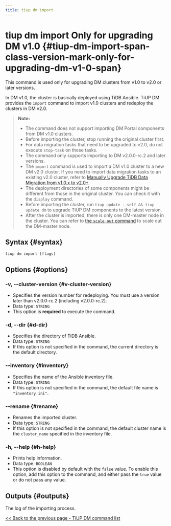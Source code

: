 ```yaml
---
title: tiup dm import
---
```


# tiup dm import <span class="version-mark">Only for upgrading DM v1.0</span> {#tiup-dm-import-span-class-version-mark-only-for-upgrading-dm-v1-0-span}

<Note>
This command is used only for upgrading DM clusters from v1.0 to v2.0 or later versions.
</Note>

In DM v1.0, the cluster is basically deployed using TiDB Ansible. TiUP DM provides the `import` command to import v1.0 clusters and redeploy the clusters in DM v2.0.

> **Note:**
>
> -   The command does not support importing DM Portal components from DM v1.0 clusters.
> -   Before importing the cluster, stop running the original cluster first.
> -   For data migration tasks that need to be upgraded to v2.0, do not execute `stop-task` on these tasks.
> -   The command only supports importing to DM v2.0.0-rc.2 and later versions.
> -   The `import` command is used to import a DM v1.0 cluster to a new DM v2.0 cluster. If you need to import data migration tasks to an existing v2.0 cluster, refer to [Manually Upgrade TiDB Data Migration from v1.0.x to v2.0+](/dm/manually-upgrade-dm-1.0-to-2.0.md)
> -   The deployment directories of some components might be different from those in the original cluster. You can check it with the `display` command.
> -   Before importing the cluster, run `tiup update --self && tiup update dm` to upgrade TiUP DM components to the latest version.
> -   After the cluster is imported, there is only one DM-master node in the cluster. You can refer to [the `scale out` command](/tiup/tiup-component-dm-scale-out.md) to scale out the DM-master node.

## Syntax {#syntax}

```shell
tiup dm import [flags]
```

## Options {#options}

### -v, --cluster-version {#v-cluster-version}

-   Specifies the version number for redeploying. You must use a version later than v2.0.0-rc.2 (including v2.0.0-rc.2).
-   Data type: `STRING`
-   This option is **required** to execute the command.

### -d, --dir {#d-dir}

-   Specifies the directory of TiDB Ansible.
-   Data type: `STRING`
-   If this option is not specified in the command, the current directory is the default directory.

### --inventory {#inventory}

-   Specifies the name of the Ansible inventory file.
-   Data type: `STRING`
-   If this option is not specified in the command, the default file name is `"inventory.ini"`.

### --rename {#rename}

-   Renames the imported cluster.
-   Data type: `STRING`
-   If this option is not specified in the command, the default cluster name is the `cluster_name` specified in the inventory file.

### -h, --help {#h-help}

-   Prints help information.
-   Data type: `BOOLEAN`
-   This option is disabled by default with the `false` value. To enable this option, add this option to the command, and either pass the `true` value or do not pass any value.

## Outputs {#outputs}

The log of the importing process.

[&#x3C;&#x3C; Back to the previous page - TiUP DM command list](/tiup/tiup-component-dm.md#command-list)
